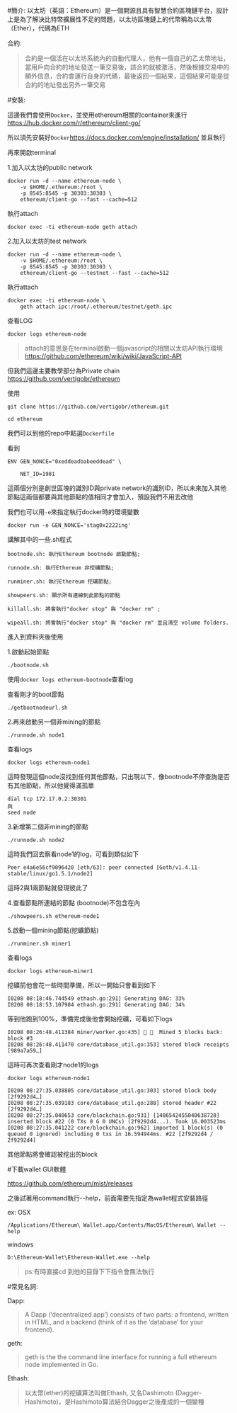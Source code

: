 #簡介:
以太坊（英語：Ethereum）是一個開源且具有智慧合約區塊鏈平台，設計上是為了解決比特幣擴展性不足的問題，以太坊區塊鏈上的代幣稱為以太幣（Ether），代碼為ETH

合約:

>合約是一個活在以太坊系統內的自動代理人，他有一個自己的乙太幣地址，當用戶向合約的地址發送一筆交易後，該合約就被激活，然後根據交易中的額外信息，合約會運行自身的代碼，最後返回一個結果，這個結果可能是從合約的地址發出另外一筆交易


#安裝:

這邊我們會使用`Docker`，並使用ethereum相關的container來進行
https://hub.docker.com/r/ethereum/client-go/

所以須先安裝好`Docker`https://docs.docker.com/engine/installation/
並且執行

再來開啟terminal

1.加入以太坊的public network
```
docker run -d --name ethereum-node \
    -v $HOME/.ethereum:/root \
    -p 8545:8545 -p 30303:30303 \
    ethereum/client-go --fast --cache=512
```
執行attach
```
docker exec -ti ethereum-node geth attach
```
2.加入以太坊的test network
```
docker run -d --name ethereum-node \
    -v $HOME/.ethereum:/root \
    -p 8545:8545 -p 30303:30303 \
    ethereum/client-go --testnet --fast --cache=512
```
執行attach

```
docker exec -ti ethereum-node \
    geth attach ipc:/root/.ethereum/testnet/geth.ipc
```

查看LOG
```
docker logs ethereum-node
```


>attach的意思是在terminal啟動一個javascript的相關以太坊API執行環境
https://github.com/ethereum/wiki/wiki/JavaScript-API


但我們這邊主要教學部分為Private chain
https://github.com/vertigobr/ethereum

使用
```
git clone https://github.com/vertigobr/ethereum.git

cd ethereum
```


我們可以到他的repo中點選`Dockerfile`

看到

```
ENV GEN_NONCE="0xeddeadbabeeddead" \

    NET_ID=1981
```


這兩個分別是創世區塊的識別ID與private network的識別ID，所以未來加入其他節點這兩個都要與其他節點的值相同才會加入，預設我們不用去改他


我們也可以用`-e`來指定執行docker時的環境變數
```
docker run -e GEN_NONCE='stag0x2222ing' 
```

講解其中的一些.sh程式
```
bootnode.sh: 執行Ethereum bootnode 啟動節點;

runnode.sh: 執行Ethereum 非挖礦節點;

runminer.sh: 執行Ethereum 挖礦節點;

showpeers.sh: 顯示所有連線到此節點的節點

killall.sh: 將會執行"docker stop" 與 "docker rm" ;

wipeall.sh: 將會執行"docker stop" 與 "docker rm" 並且清空 volume folders.
```

進入到資料夾後使用

1.啟動起始節點
```
./bootnode.sh
```
使用`docker logs ethereum-bootnode`查看log

查看剛才的boot節點
```
./getbootnodeurl.sh
```

2.再來啟動另一個非mining的節點

```
./runnode.sh node1
```
查看logs
```
docker logs ethereum-node1
```
這時發現這個node沒找到任何其他節點，只出現以下，像bootnode不停查詢是否有其他節點，所以他覺得滿孤單
```
dial tcp 172.17.0.2:30301
與
seed node
```

3.新增第二個非mining的節點

```
./runnode.sh node2
```

這時我們回去察看node1的log，可看到類似如下
```
Peer e4a6e56cf9096420 [eth/63]: peer connected [Geth/v1.4.11-stable/linux/go1.5.1/node2]
```
這時2與1兩節點就發現彼此了

4.查看節點所連結的節點
(bootnode)不包含在內
```
./showpeers.sh ethereum-node1
```

5.啟動一個mining節點(挖礦節點)

```
./runminer.sh miner1
```

查看logs

```
docker logs ethereum-miner1
```

挖礦前他會花一些時間準備，所以一開始只會看到如下

```
I0208 08:18:46.744549 ethash.go:291] Generating DAG: 33%
I0208 08:18:53.107984 ethash.go:291] Generating DAG: 34%
```

等到他跑到100%，準備完成後他會開始挖礦，可看如下logs

```
I0208 08:26:48.411384 miner/worker.go:435] 🔨 🔗  Mined 5 blocks back: block #3
I0208 08:26:48.411470 core/database_util.go:353] stored block receipts [989a7a59…]

```
這時可再次查看剛才node1的logs

`docker logs ethereum-node1`
```
I0208 08:27:35.038805 core/database_util.go:303] stored block body [2f9292d4…]
I0208 08:27:35.039183 core/database_util.go:288] stored header #22 [2f9292d4…]
I0208 08:27:35.040653 core/blockchain.go:931] [1486542455040638728] inserted block #22 (0 TXs 0 G 0 UNCs) (2f9292d4...). Took 16.003523ms
I0208 08:27:35.041222 core/blockchain.go:962] imported 1 block(s) (0 queued 0 ignored) including 0 txs in 16.594944ms. #22 [2f9292d4 / 2f9292d4]
```
其他節點將會確認被挖出的block


#下載wallet GUI軟體

https://github.com/ethereum/mist/releases


之後試著用command執行--help，前面需要先指定為wallet程式安裝路徑

ex:
OSX
```
/Applications/Ethereum\ Wallet.app/Contents/MacOS/Ethereum\ Wallet --help

```
windows
```
D:\Ethereum-Wallet\Ethereum-Wallet.exe --help
```
>ps:有時直接cd 到他的目錄下下指令會無法執行

#常見名詞:

Dapp:
>A Dapp (‘decentralized app’) consists of two parts: a frontend, written in HTML, and a backend (think of it as the ‘database’ for your frontend).

geth:

>geth is the the command line interface for running a full ethereum node implemented in Go. 

Ethash:

>以太幣(ether)的挖礦算法叫做Ethash, 又名Dashimoto (Dagger-Hashimoto)，是Hashimoto算法結合Dagger之後產成的一個變種